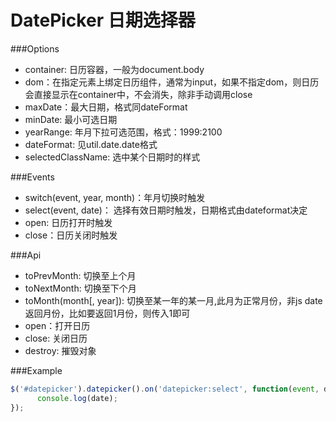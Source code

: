 DatePicker 日期选择器
===============================

 
###Options

*   container: 日历容器，一般为document.body
*   dom：在指定元素上绑定日历组件，通常为input，如果不指定dom，则日历会直接显示在container中，不会消失，除非手动调用close
*   maxDate：最大日期，格式同dateFormat
*   minDate: 最小可选日期
*   yearRange: 年月下拉可选范围，格式：1999:2100
*   dateFormat: 见util.date.date格式
*   selectedClassName: 选中某个日期时的样式

 
###Events
 
*   switch(event, year, month)：年月切换时触发
*   select(event, date)： 选择有效日期时触发，日期格式由dateformat决定
*   open: 日历打开时触发
*   close：日历关闭时触发 

###Api

*   toPrevMonth: 切换至上个月
*   toNextMonth: 切换至下个月
*   toMonth(month[, year]): 切换至某一年的某一月,此月为正常月份，非js date返回月份，比如要返回1月份，则传入1即可
*   open：打开日历
*   close: 关闭日历
*   destroy: 摧毁对象
 
###Example

```js
$('#datepicker').datepicker().on('datepicker:select', function(event, date){
      console.log(date);
});
```